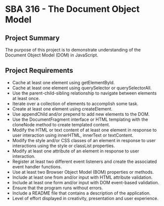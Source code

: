# SBA 316 - The Document Object Model

## Project Summary

The purpose of this project is to demonstrate understanding of the Document Object Model (DOM) in JavaScript.

## Project Requirements

- Cache at least one element using getElementById.
- Cache at least one element using querySelector or querySelectorAll.
- Use the parent-child-sibling relationship to navigate between elements at least once.
- Iterate over a collection of elements to accomplish some task.
- Create at least one element using createElement.
- Use appendChild and/or prepend to add new elements to the DOM.
- Use the DocumentFragment interface or HTML templating with the cloneNode method to create templated content.
- Modify the HTML or text content of at least one element in response to user interaction using innerHTML, innerText or textContent.
- Modify the style and/or CSS classes of an element in response to user interactions using the style or classList properties.
- Modify at least one attribute of an element in response to user interaction.
- Register at least two different event listeners and create the associated event handler functions.
- Use at least two Browser Object Model (BOM) properties or methods.
- Include at least one from and/or input with HTML attribute validation.
- Include at least one form and/or input with DOM event-based validation.
- Ensure that the program runs without errors.
- Include a README file that contains a description of the application.
- Level of effort displayed in creativity, presentation and user experience.
